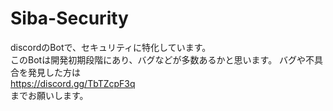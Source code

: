 # Siba-Security
discordのBotで、セキュリティに特化しています。  
このBotは開発初期段階にあり、バグなどが多数あるかと思います。
バグや不具合を発見した方は<br>
https://discord.gg/TbTZcpF3q<br>
までお願いします。
